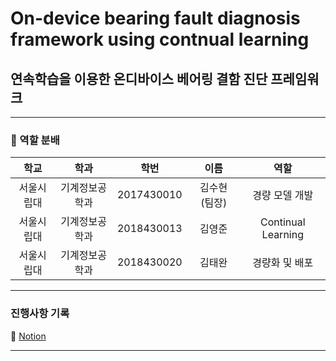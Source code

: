 # On-device bearing fault diagnosis framework using contnual learning
## 연속학습을 이용한 온디바이스 베어링 결함 진단 프레임워크
___
### 🎯 역할 분배
| 학교 | 학과 | 학번 | 이름 | 역할 |
|:---:|:---:|:---:|:---:|:---:|
| 서울시립대 | 기계정보공학과 | 2017430010 | 김수현 (팀장) | 경량 모델 개발 |
| 서울시립대 | 기계정보공학과 | 2018430013 | 김영준 | Continual Learning |
| 서울시립대 | 기계정보공학과 | 2018430020 | 김태완 |  경량화 및 배포 | 
___
### 진행사항 기록
📒 [Notion](https://www.notion.so/skipper0527/ec8fc8de10b7419aa06d0580e2a9dbe4)<br>

___
